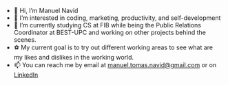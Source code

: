 - 👋 Hi, I’m Manuel Navid
- 👀 I’m interested in coding, marketing, productivity, and self-development
- 🌱 I’m currently studying CS at FIB while being the Public Relations Coordinator at BEST-UPC and working on other projects behind the scenes.
- ⚽ My current goal is to try out different working areas to see what are my likes and dislikes in the working world.
- 📫 You can reach me by email at [manuel.tomas.navid@gmail.com](mailto:manuel.tomas.navid@gmail.com) or on [LinkedIn](https://www.linkedin.com/in/manuelnavid)

<!---
LearningBizz/LearningBizz is a ✨ special ✨ repository because its `README.md` (this file) appears on your GitHub profile.
You can click the Preview link to take a look at your changes.
--->
